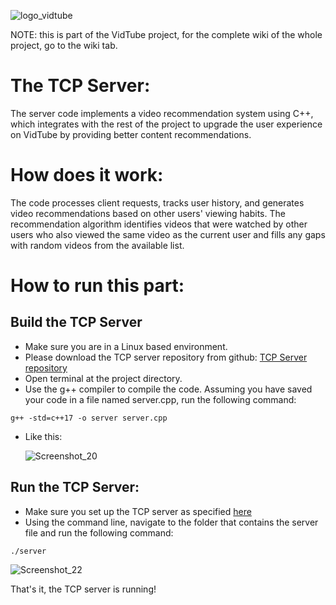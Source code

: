 ![logo_vidtube](https://github.com/user-attachments/assets/3fcbfc8b-f582-429c-9702-0cd3491752f9)

NOTE: this is part of the VidTube project, for the complete wiki of the whole project, go to the wiki tab.

# The TCP Server:
The server code implements a video recommendation system using C++, which integrates with the rest of the project to upgrade the user experience on VidTube by providing better content recommendations.

# How does it work:
The code processes client requests, tracks user history, and generates video recommendations based on other users' viewing habits. The recommendation algorithm identifies videos that were watched by other users who also viewed the same video as the current user and fills any gaps with random videos from the available list.

# How to run this part:
## Build the TCP Server
- Make sure you are in a Linux based environment.
- Please download the TCP server repository from github: [TCP Server repository](https://github.com/OCDev1/VidTube--TCP-Server)
- Open terminal at the project directory.
- Use the g++ compiler to compile the code. Assuming you have saved your code in a file named server.cpp, run the following command:
```
g++ -std=c++17 -o server server.cpp
```
- Like this:

  ![Screenshot_20](https://github.com/user-attachments/assets/ac42f35f-4bd3-4faa-93e6-7866c1ea86a3)

## Run the TCP Server:
- Make sure you set up the TCP server as specified [here](https://github.com/OCDev1/VidTube--TCP-Server/blob/main/wiki/How_to_setup_VidTube.md)
- Using the command line, navigate to the folder that contains the server file and run the following command:
```
./server
```

![Screenshot_22](https://github.com/user-attachments/assets/45457fb4-9509-4954-809e-de559e8f3579)

That's it, the TCP server is running!
